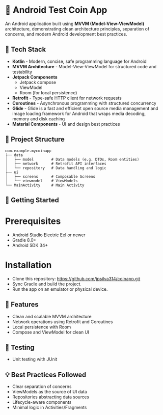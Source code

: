 # 📱 Android Test Coin App

An Android application built using **MVVM (Model-View-ViewModel)** architecture, demonstrating clean architecture principles, separation of concerns, and modern Android development best practices.

## 🧰 Tech Stack

- **Kotlin** - Modern, concise, safe programming language for Android
- **MVVM Architecture** - Model-View-ViewModel for structured code and testability
- **Jetpack Components**
    - Jetpack compose
    - ViewModel
    - Room (for local persistence)
- **Retrofit** - Type-safe HTTP client for network requests
- **Coroutines** - Asynchronous programming with structured concurrency
- **Glide** - Glide is a fast and efficient open source media management and image loading framework for Android that wraps media decoding, memory and disk caching
- **Material Components** - UI and design best practices

## 📂 Project Structure

```plaintext
com.example.mycoinapp
├── data
│   ├── model        # Data models (e.g. DTOs, Room entities)
│   ├── network      # Retrofit API interfaces
│   └── repository   # Data handling and logic
├── ui
│   ├── screens      # Composable Screens
│   └── viewmodel    # ViewModels
└── MainActivity     # Main Activity
```

## 🏁 Getting Started
# Prerequisites
* Android Studio Electric Eel or newer
* Gradle 8.0+
* Android SDK 34+

# Installation
* Clone this repository: https://github.com/jpsilva314/coinapp.git
* Sync Gradle and build the project.
* Run the app on an emulator or physical device.

## 🚀 Features
* Clean and scalable MVVM architecture
* Network operations using Retrofit and Coroutines
* Local persistence with Room
* Compose and ViewModel for clean UI

## 🧪 Testing
* Unit testing with JUnit

## 💡 Best Practices Followed
* Clear separation of concerns
* ViewModels as the source of UI data
* Repositories abstracting data sources
* Lifecycle-aware components
* Minimal logic in Activities/Fragments

